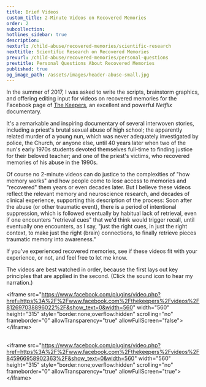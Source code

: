 ```yaml
---
title: Brief Videos
custom_title: 2-Minute Videos on Recovered Memories
order: 2
subcollection:
hotlines_sidebar: true
description:
nexturl: /child-abuse/recovered-memories/scientific-research
nexttitle: Scientific Research on Recovered Memories
prevurl: /child-abuse/recovered-memories/personal-questions
prevtitle: Personal Questions About Recovered Memories
published: true
og_image_path: /assets/images/header-abuse-small.jpg
---
```



In the summer of 2017, I was asked to write the scripts, brainstorm graphics, and offering editing input for videos on recovered memories for the Facebook page of [The Keepers](https://www.facebook.com/thekeepers/), an excellent and powerful *Netflix* documentary.

It's a remarkable and inspiring documentary of several interwoven stories, including a priest's brutal sexual abuse of high school; the apparently related murder of a young nun, which was never adequately investigated by police, the Church, or anyone else, until 40 years later when two of the nun's early 1970s students devoted themselves full-time to finding justice for their beloved teacher; and one of the priest's victims, who recovered memories of his abuse in the 1990s.

Of course no 2-minute videos can do justice to the complexities of "how memory works" and how people come to lose access to memories and "recovered" them years or even decades later. But I believe these videos reflect the relevant memory and neuroscience research, and decades of clinical experience, supporting this description of the process: Soon after the abuse (or other traumatic event), there is a period of intentional suppression, which is followed eventually by habitual lack of retrieval, even if one encounters "retrieval cues" that we'd think would trigger recall, until eventually one encounters, as I say, "just the right cues, in just the right context, to make just the right (brain) connections, to finally retrieve pieces traumatic memory into awareness."

If you've experienced recovered memories, see if these videos fit with your experience, or not, and feel free to let me know.

The videos are best watched in order, because the first lays out key principles that are applied in the second. (Click the sound icon to hear my narration.)

&lt;iframe src="https://www.facebook.com/plugins/video.php?href=https%3A%2F%2Fwww.facebook.com%2Fthekeepers%2Fvideos%2F812697038896022%2F&show_text=0&width=560" width="560" height="315" style="border:none;overflow:hidden" scrolling="no" frameborder="0" allowTransparency="true" allowFullScreen="false"&gt;&lt;/iframe&gt;

<br>&lt;iframe src="https://www.facebook.com/plugins/video.php?href=https%3A%2F%2Fwww.facebook.com%2Fthekeepers%2Fvideos%2F845966958902363%2F&show_text=0&width=560" width="560" height="315" style="border:none;overflow:hidden" scrolling="no" frameborder="0" allowTransparency="true" allowFullScreen="true"&gt;&lt;/iframe&gt;